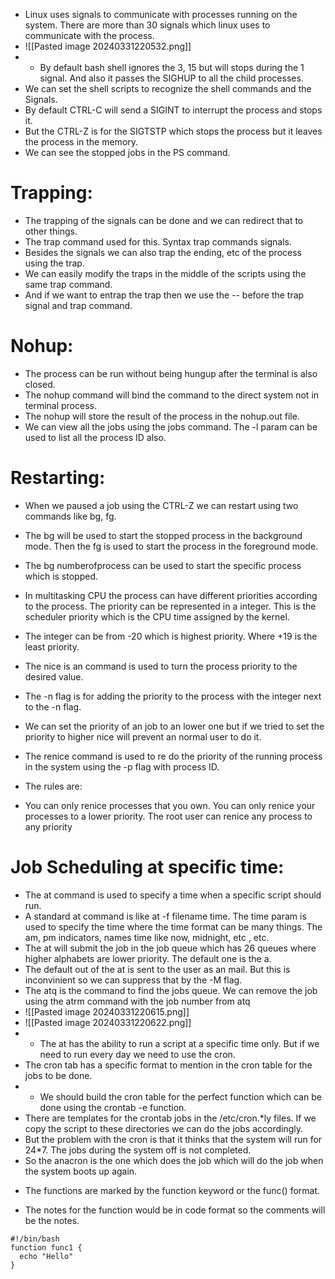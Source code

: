 - Linux uses signals to communicate with processes running on the system. There are more than 30 signals which linux uses to communicate with the process.
- ![[Pasted image 20240331220532.png]]
- - By default bash shell ignores the 3, 15 but will stops during the 1 signal. And also it passes the SIGHUP to all the child processes.
- We can set the shell scripts to recognize the shell commands and the Signals.
- By default CTRL-C will send a SIGINT to interrupt the process and stops it.
- But the CTRL-Z is for the SIGTSTP which stops the process but it leaves the process in the memory.
- We can see the stopped jobs in the PS command.

# Trapping:

- The trapping of the signals can be done and we can redirect that to other things.
- The trap command used for this. Syntax trap commands signals.
- Besides the signals we can also trap the ending, etc of the process using the trap.
- We can easily modify the traps in the middle of the scripts using the same trap command.
- And if we want to entrap the trap then we use the -- before the trap signal and trap command.

# Nohup:

- The process can be run without being hungup after the terminal is also closed.
- The nohup command will bind the command to the direct system not in terminal process.
- The nohup will store the result of the process in the nohup.out file.
- We can view all the jobs using the jobs command. The -l param can be used to list all the process ID also.

# Restarting:

- When we paused a job using the CTRL-Z we can restart using two commands like bg, fg.
- The bg will be used to start the stopped process in the background mode. Then the fg is used to start the process in the foreground mode.
- The bg numberofprocess can be used to start the specific process which is stopped.

- In multitasking CPU the process can have different priorities according to the process. The priority can be represented in a integer. This is the scheduler priority which is the CPU time assigned by the kernel.
- The integer can be from -20 which is highest priority. Where +19 is the least priority.
- The nice is an command is used to turn the process priority to the desired value.
- The -n flag is for adding the priority to the process with the integer next to the -n flag.
- We can set the priority of an job to an lower one but if we tried to set the priority to higher nice will prevent an normal user to do it.
- The renice command is used to re do the priority of the running process in the system using the -p flag with process ID.
- The rules are:

- You can only renice processes that you own. You can only renice your processes to a lower priority. The root user can renice any process to any priority

# Job Scheduling at specific time:

- The at command is used to specify a time when a specific script should run.
- A standard at command is like at -f filename time. The time param is used to specify the time where the time format can be many things. The am, pm indicators, names time like now, midnight, etc , etc.
- The at will submit the job in the job queue which has 26 queues where higher alphabets are lower priority. The default one is the a.
- The default out of the at is sent to the user as an mail. But this is inconvinient so we can suppress that by the -M flag.
- The atq is the command to find the jobs queue. We can remove the job using the atrm command with the job number from atq
- ![[Pasted image 20240331220615.png]]
- ![[Pasted image 20240331220622.png]]
- - The at has the ability to run a script at a specific time only. But if we need to run every day we need to use the cron.
- The cron tab has a specific format to mention in the cron table for the jobs to be done.
- - We should build the cron table for the perfect function which can be done using the crontab -e function.
- There are templates for the crontab jobs in the /etc/cron.*ly files. If we copy the script to these directories we can do the jobs accordingly.
- But the problem with the cron is that it thinks that the system will run for 24*7. The jobs during the system off is not completed.
- So the anacron is the one which does the job which will do the job when the system boots up again.
* The functions are marked by the function keyword or the func() format.
- The notes for the function would be in code format so the comments will be the notes.
```
#!/bin/bash
function func1 {
  echo "Hello"
}
```

